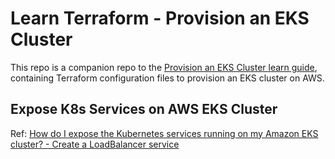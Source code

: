 # Learn Terraform - Provision an EKS Cluster

This repo is a companion repo to the [Provision an EKS Cluster learn guide](https://learn.hashicorp.com/terraform/kubernetes/provision-eks-cluster), containing
Terraform configuration files to provision an EKS cluster on AWS.

## Expose K8s Services on AWS EKS Cluster

Ref: [How do I expose the Kubernetes services running on my Amazon EKS cluster? - Create a LoadBalancer service](https://aws.amazon.com/th/premiumsupport/knowledge-center/eks-kubernetes-services-cluster/)

